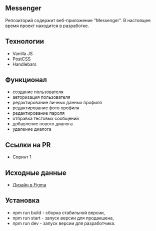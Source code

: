 ## Messenger
Репозиторий содержит веб-приложение "Messenger". В настоящее время проект находится в разработке.

## Технологии

- Vanilla JS
- PostCSS
- Handlebars

## Функционал

- создание пользователя
- авторизация пользователя
- редактирование личных данных профиля
- редактирование фото профиля
- редактирование пароля
- отправка тестовых сообщений
- добавление нового диалога
- удаление диалога

## Ссылки на PR

- Спринт 1

## Исходные данные

- [Дизайн в Figma](https://www.figma.com/file/Yr5lpCtOX6SIl1MrZy9wlB/Chat_external_link-(Copy)?node-id=0%3A1&t=9qes3Xlent0Wr0Xr-0)

## Установка 

- npm run build - сборка стабильной версии,
- npm run start - запуск версии для продакшена,
- npm run dev - запуск версии для разработчика.